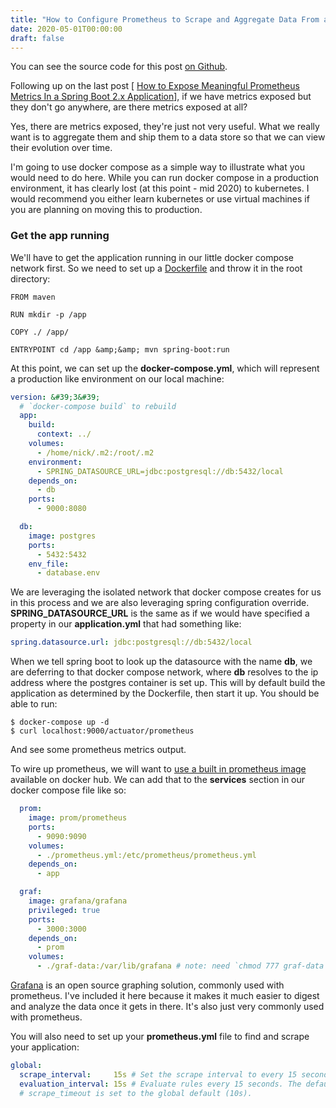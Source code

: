 ```yaml
---
title: "How to Configure Prometheus to Scrape and Aggregate Data From a Spring Boot 2.x Application"
date: 2020-05-01T00:00:00
draft: false
---
```


You can see the source code for this post [on Github](https://github.com/nfisher23/prometheus-metrics-ex).

Following up on the last post \[ [How to Expose Meaningful Prometheus Metrics In a Spring Boot 2.x Application](https://nickolasfisher.com/blog/How-to-Expose-Meaningful-Prometheus-Metrics-In-a-Spring-Boot-2x-Application)\], if we have metrics exposed but they don&#39;t go anywhere, are there metrics exposed at all?

Yes, there are metrics exposed, they&#39;re just not very useful. What we really want is to aggregate them and ship them to a data store so that we can view their evolution over time.

I&#39;m going to use docker compose as a simple way to illustrate what you would need to do here. While you can run docker compose in a production environment, it has clearly lost (at this point - mid 2020) to kubernetes. I would recommend you either learn kubernetes or use virtual machines if you are planning on moving this to production.

### Get the app running

We&#39;ll have to get the application running in our little docker compose network first. So we need to set up a [Dockerfile](https://docs.docker.com/engine/reference/builder/) and throw it in the root directory:

```
FROM maven

RUN mkdir -p /app

COPY ./ /app/

ENTRYPOINT cd /app &amp;&amp; mvn spring-boot:run

```

At this point, we can set up the **docker-compose.yml**, which will represent a production like environment on our local machine:

``` yaml
version: &#39;3&#39;
  # `docker-compose build` to rebuild
  app:
    build:
      context: ../
    volumes:
      - /home/nick/.m2:/root/.m2
    environment:
      - SPRING_DATASOURCE_URL=jdbc:postgresql://db:5432/local
    depends_on:
      - db
    ports:
      - 9000:8080

  db:
    image: postgres
    ports:
      - 5432:5432
    env_file:
      - database.env

```

We are leveraging the isolated network that docker compose creates for us in this process and we are also leveraging spring configuration override. **SPRING\_DATASOURCE\_URL** is the same as if we
would have specified a property in our **application.yml** that had something like:

``` yaml
spring.datasource.url: jdbc:postgresql://db:5432/local
```

When we tell spring boot to look up the datasource with the name **db**, we are deferring to that docker compose network, where **db** resolves to the ip address where the postgres container is set up. This will by default build the application as determined by the Dockerfile, then start it up. You should be able to run:

```
$ docker-compose up -d
$ curl localhost:9000/actuator/prometheus

```

And see some prometheus metrics output.

To wire up prometheus, we will want to [use a built in prometheus image](https://hub.docker.com/r/prom/prometheus/) available on docker hub. We can add that to the **services** section in our docker compose file like so:

``` yaml
  prom:
    image: prom/prometheus
    ports:
      - 9090:9090
    volumes:
      - ./prometheus.yml:/etc/prometheus/prometheus.yml
    depends_on:
      - app

  graf:
    image: grafana/grafana
    privileged: true
    ports:
      - 3000:3000
    depends_on:
      - prom
    volumes:
      - ./graf-data:/var/lib/grafana # note: need `chmod 777 graf-data` to do this

```

[Grafana](https://grafana.com/) is an open source graphing solution, commonly used with prometheus. I&#39;ve included it here because it makes it much easier to digest and analyze the data once it gets in there. It&#39;s also just very commonly used with prometheus.

You will also need to set up your **prometheus.yml** file to find and scrape your application:

``` yaml
global:
  scrape_interval:     15s # Set the scrape interval to every 15 seconds. Default is every 1 minute.
  evaluation_interval: 15s # Evaluate rules every 15 seconds. The default is every 1 minute.
  # scrape_timeout is set to the global default (10s).

